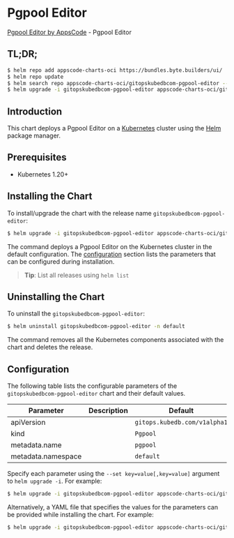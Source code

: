 # Pgpool Editor

[Pgpool Editor by AppsCode](https://appscode.com) - Pgpool Editor

## TL;DR;

```bash
$ helm repo add appscode-charts-oci https://bundles.byte.builders/ui/
$ helm repo update
$ helm search repo appscode-charts-oci/gitopskubedbcom-pgpool-editor --version=v0.14.0
$ helm upgrade -i gitopskubedbcom-pgpool-editor appscode-charts-oci/gitopskubedbcom-pgpool-editor -n default --create-namespace --version=v0.14.0
```

## Introduction

This chart deploys a Pgpool Editor on a [Kubernetes](http://kubernetes.io) cluster using the [Helm](https://helm.sh) package manager.

## Prerequisites

- Kubernetes 1.20+

## Installing the Chart

To install/upgrade the chart with the release name `gitopskubedbcom-pgpool-editor`:

```bash
$ helm upgrade -i gitopskubedbcom-pgpool-editor appscode-charts-oci/gitopskubedbcom-pgpool-editor -n default --create-namespace --version=v0.14.0
```

The command deploys a Pgpool Editor on the Kubernetes cluster in the default configuration. The [configuration](#configuration) section lists the parameters that can be configured during installation.

> **Tip**: List all releases using `helm list`

## Uninstalling the Chart

To uninstall the `gitopskubedbcom-pgpool-editor`:

```bash
$ helm uninstall gitopskubedbcom-pgpool-editor -n default
```

The command removes all the Kubernetes components associated with the chart and deletes the release.

## Configuration

The following table lists the configurable parameters of the `gitopskubedbcom-pgpool-editor` chart and their default values.

|     Parameter      | Description |                 Default                 |
|--------------------|-------------|-----------------------------------------|
| apiVersion         |             | <code>gitops.kubedb.com/v1alpha1</code> |
| kind               |             | <code>Pgpool</code>                     |
| metadata.name      |             | <code>pgpool</code>                     |
| metadata.namespace |             | <code>default</code>                    |


Specify each parameter using the `--set key=value[,key=value]` argument to `helm upgrade -i`. For example:

```bash
$ helm upgrade -i gitopskubedbcom-pgpool-editor appscode-charts-oci/gitopskubedbcom-pgpool-editor -n default --create-namespace --version=v0.14.0 --set apiVersion=gitops.kubedb.com/v1alpha1
```

Alternatively, a YAML file that specifies the values for the parameters can be provided while
installing the chart. For example:

```bash
$ helm upgrade -i gitopskubedbcom-pgpool-editor appscode-charts-oci/gitopskubedbcom-pgpool-editor -n default --create-namespace --version=v0.14.0 --values values.yaml
```
